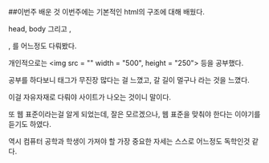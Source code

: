 ##이번주 배운 것
이번주에는 기본적인 html의 구조에 대해 배웠다.

head, body 그리고 <h>, <p>, <a> 를 어느정도 다뤄봤다.

개인적으로는 <img src = "" width = "500", height = "250"> 등을 공부했다.

공부를 하다보니 태그가 무진장 많다는 걸 느꼈고, 갈 길이 멀구나 라는 것을 느꼈다.

이걸 자유자재로 다뤄야 사이트가 나오는 것이니 말이다.

또 웹 표준이라는걸 알게 되었는데, 잘은 모르겠으나, 웹 표준을 맞춰야 한다는 이야기를 듣기도 하였다.

역시 컴퓨터 공학과 학생이 가져야 할 가장 중요한 자세는 스스로 어느정도 독학인것 같다.

